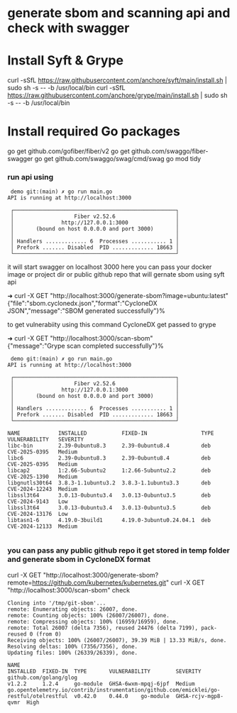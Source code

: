 # generate sbom and scanning api and check with swagger 

# Install Syft & Grype
curl -sSfL https://raw.githubusercontent.com/anchore/syft/main/install.sh | sudo sh -s -- -b /usr/local/bin
curl -sSfL https://raw.githubusercontent.com/anchore/grype/main/install.sh | sudo sh -s -- -b /usr/local/bin

# Install required Go packages
go get github.com/gofiber/fiber/v2
go get github.com/swaggo/fiber-swagger
go get github.com/swaggo/swag/cmd/swag
go mod tidy

### run api using 
```
 demo git:(main) ✗ go run main.go
API is running at http://localhost:3000

 ┌───────────────────────────────────────────────────┐ 
 │                   Fiber v2.52.6                   │ 
 │               http://127.0.0.1:3000               │ 
 │       (bound on host 0.0.0.0 and port 3000)       │ 
 │                                                   │ 
 │ Handlers ............. 6  Processes ........... 1 │ 
 │ Prefork ....... Disabled  PID ............. 18663 │ 
 └───────────────────────────────────────────────────┘ 

```

it will start swagger on localhost 3000 here you can pass your docker image or project dir or public github repo that will gernate sbom using syft api 

➜   curl -X GET "http://localhost:3000/generate-sbom?image=ubuntu:latest"
{"file":"sbom.cyclonedx.json","format":"CycloneDX JSON","message":"SBOM generated successfully"}%        

to get vulnerabiity using this command CycloneDX get passed to grype 

➜  curl -X GET "http://localhost:3000/scan-sbom"                        
{"message":"Grype scan completed successfully"}%             


```
 demo git:(main) ✗ go run main.go
API is running at http://localhost:3000

 ┌───────────────────────────────────────────────────┐ 
 │                   Fiber v2.52.6                   │ 
 │               http://127.0.0.1:3000               │ 
 │       (bound on host 0.0.0.0 and port 3000)       │ 
 │                                                   │ 
 │ Handlers ............. 6  Processes ........... 1 │ 
 │ Prefork ....... Disabled  PID ............. 18663 │ 
 └───────────────────────────────────────────────────┘ 

NAME            INSTALLED           FIXED-IN                 TYPE  VULNERABILITY   SEVERITY 
libc-bin        2.39-0ubuntu8.3     2.39-0ubuntu8.4          deb   CVE-2025-0395   Medium    
libc6           2.39-0ubuntu8.3     2.39-0ubuntu8.4          deb   CVE-2025-0395   Medium    
libcap2         1:2.66-5ubuntu2     1:2.66-5ubuntu2.2        deb   CVE-2025-1390   Medium    
libgnutls30t64  3.8.3-1.1ubuntu3.2  3.8.3-1.1ubuntu3.3       deb   CVE-2024-12243  Medium    
libssl3t64      3.0.13-0ubuntu3.4   3.0.13-0ubuntu3.5        deb   CVE-2024-9143   Low       
libssl3t64      3.0.13-0ubuntu3.4   3.0.13-0ubuntu3.5        deb   CVE-2024-13176  Low       
libtasn1-6      4.19.0-3build1      4.19.0-3ubuntu0.24.04.1  deb   CVE-2024-12133  Medium


```

### you can pass any public github repo it get stored in temp folder and generate sbom in CycloneDX format 

curl -X GET "http://localhost:3000/generate-sbom?remote=https://github.com/kubernetes/kubernetes.git"
curl -X GET "http://localhost:3000/scan-sbom"
check 

```
Cloning into '/tmp/git-sbom'...
remote: Enumerating objects: 26007, done.
remote: Counting objects: 100% (26007/26007), done.
remote: Compressing objects: 100% (16959/16959), done.
remote: Total 26007 (delta 7356), reused 24476 (delta 7199), pack-reused 0 (from 0)
Receiving objects: 100% (26007/26007), 39.39 MiB | 13.33 MiB/s, done.
Resolving deltas: 100% (7356/7356), done.
Updating files: 100% (26339/26339), done.

NAME                                                                                    INSTALLED  FIXED-IN  TYPE       VULNERABILITY        SEVERITY 
github.com/golang/glog                                                                  v1.2.2     1.2.4     go-module  GHSA-6wxm-mpqj-6jpf  Medium    
go.opentelemetry.io/contrib/instrumentation/github.com/emicklei/go-restful/otelrestful  v0.42.0    0.44.0    go-module  GHSA-rcjv-mgp8-qvmr  High

